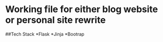
# Working file for either blog website or personal site rewrite


##Tech Stack
    *Flask
    *Jinja
    *Bootrap
